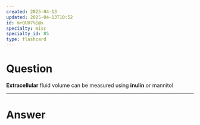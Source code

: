 ```yaml
---
created: 2025-04-13
updated: 2025-04-13T10:52
id: m+QUU7%]@x
specialty: misc
specialty_id: 85
type: flashcard
---
```


# Question
**Extracellular** fluid volume can be measured using **inulin** or mannitol

---

# Answer
